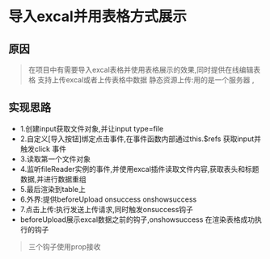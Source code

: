 # 导入excal并用表格方式展示

## 原因

> 在项目中有需要导入excal表格并使用表格展示的效果,同时提供在线编辑表格
> 支持上传excal或者上传表格中数据
> 静态资源上传:用的是一个服务器 ,

## 实现思路
- 1.创建input获取文件对象,并让input type=file
- 2.自定义[导入按钮]绑定点击事件,在事件函数内部通过this.$refs 获取input并触发click
事件
- 3.读取第一个文件对象
- 4.监听fileReader实例的事件,并使用excal插件读取文件内容,获取表头和标题数据,并进行数据重组
- 5.最后渲染到table上
- 6.外界:提供beforeUpload onsuccess onshowsuccess
- 7.点击上传:执行发送上传请求,同时触发onsuccess钩子
- beforeUpload展示excal数据之前的钩子,onshowsuccess 在渲染表格成功执行的钩子

> 三个钩子使用prop接收
